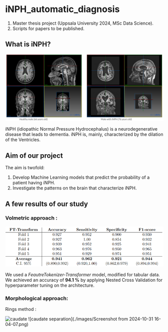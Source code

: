 # iNPH_automatic_diagnosis
1) Master thesis project (Uppsala University 2024, MSc Data Science).
2) Scripts for papers to be published.

## What is iNPH?
![healthy vs iNPH](./images/healthy_vs_iNPH.png)

iNPH (idiopathic Normal Pressure Hydrocephalus) is a neurodegenerative disease that leads to dementia. iNPH is, mainly, characterized by the dilation of the Ventricles.

## Aim of our project

The aim is twofold:

1) Develop Machine Learning models that predict the probability of a patient having iNPH.
2) Investigate the patterns on the brain that characterize iNPH.

## A few results of our study

### Volmetric approach :
![ftt folds](./images/FTTncv.png)

We used a *FeautreTokenizer-Transformer* model, modified for tabular data. We achieved an accuracy of **94.1 %** by applying Nested Cross Validation for hyperparameter tuning on the architecture.

### Morphological approach:

Rings method :

![caudate](./images/.png) ![caudate separation](./images/Screenshot from 2024-10-31 16-04-07.png)
